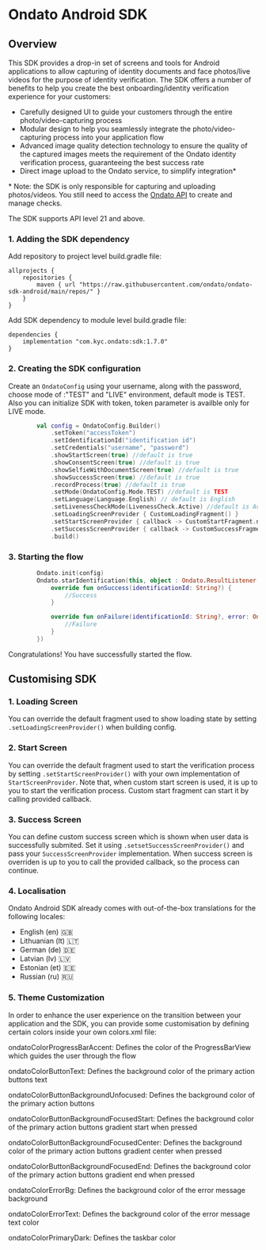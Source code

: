 # Ondato Android SDK

## Overview

This SDK provides a drop-in set of screens and tools for Android applications to allow capturing of identity documents and face photos/live videos for the purpose of identity verification. The SDK offers a number of benefits to help you create the best onboarding/identity verification experience for your customers:

- Carefully designed UI to guide your customers through the entire photo/video-capturing process
- Modular design to help you seamlessly integrate the photo/video-capturing process into your application flow
- Advanced image quality detection technology to ensure the quality of the captured images meets the requirement of the Ondato identity verification process, guaranteeing the best success rate
- Direct image upload to the Ondato service, to simplify integration\*

\* Note: the SDK is only responsible for capturing and uploading photos/videos. You still need to access the [Ondato API](https://documenter.getpostman.com/view/6997242/S1TZwaZe?version=latest) to create and manage checks.

The SDK supports API level 21 and above.

### 1. Adding the SDK dependency

Add repository to project level build.gradle file:

```
allprojects {
    repositories {
        maven { url "https://raw.githubusercontent.com/ondato/ondato-sdk-android/main/repos/" }
    }
}

```

Add SDK dependency to module level build.gradle file:

```
dependencies {
    implementation "com.kyc.ondato:sdk:1.7.0"
}
```         

### 2. Creating the SDK configuration

Create an `OndatoConfig` using your username, along with the password, choose mode of :"TEST" and "LIVE" environment, default mode is TEST. Also you can initialize SDK with token, token parameter is availble only for LIVE mode.

```kotlin
        val config = OndatoConfig.Builder()
            .setToken("accessToken")
            .setIdentificationId("identification id")
            .setCredentials("username", "password")
            .showStartScreen(true) //default is true
            .showConsentScreen(true) //default is true
            .showSelfieWithDocumentScreen(true) //default is true
            .showSuccessScreen(true) //default is true
            .recordProcess(true) //default is true
            .setMode(OndatoConfig.Mode.TEST) //default is TEST
            .setLanguage(Language.English) // default is English
            .setLivenessCheckMode(LivenessCheck.Active) //default is Active
            .setLoadingScreenProvider { CustomLoadingFragment() }
            .setStartScreenProvider { callback -> CustomStartFragment.newInstance(callback) }
            .setSuccessScreenProvider { callback -> CustomSuccessFragment.newInstance(callback) }
            .build()

```

### 3. Starting the flow

```kotlin
        Ondato.init(config)
        Ondato.starIdentification(this, object : Ondato.ResultListener {
            override fun onSuccess(identificationId: String?) {
                //Success
            }

            override fun onFailure(identificationId: String?, error: OndatoError) {
                //Failure
            }
        })
```

Congratulations! You have successfully started the flow. 


## Customising SDK

### 1. Loading Screen
You can override the default fragment used to show loading state by setting `.setLoadingScreenProvider()` when building config.

### 2. Start Screen
You can override the default fragment used to start the verification process by setting `.setStartScreenProvider()` with your own implementation of `StartScreenProvider`. Note that, when custom start screen is used, it is up to you to start the verification process. Custom start fragment can start it by calling provided callback.

### 3. Success Screen
You can define custom success screen which is shown when user data is successfully submited. Set it using `.setsetSuccessScreenProvider()` and pass your `SuccessScreenProvider` implementation. When success screen is overriden is up to you to call the provided callback, so the process can continue.

### 4. Localisation
Ondato Android SDK already comes with out-of-the-box translations for the following locales:
- English (en) 🇬🇧
- Lithuanian (lt) 🇱🇹
- German (de) 🇩🇪
- Latvian (lv) 🇱🇻
- Estonian (et) 🇪🇪
- Russian (ru) 🇷🇺

### 5. Theme Customization
In order to enhance the user experience on the transition between your application and the SDK, you can provide some customisation by defining certain colors inside your own colors.xml file:

ondatoColorProgressBarAccent: Defines the color of the ProgressBarView which guides the user through the flow

ondatoColorButtonText: Defines the background color of the primary action buttons text

ondatoColorButtonBackgroundUnfocused: Defines the background color of the primary action buttons

ondatoColorButtonBackgroundFocusedStart: Defines the background color of the primary action buttons gradient start when pressed

ondatoColorButtonBackgroundFocusedCenter: Defines the background color of the primary action buttons gradient center when pressed

ondatoColorButtonBackgroundFocusedEnd: Defines the background color of the primary action buttons gradient end when pressed

ondatoColorErrorBg: Defines the background color of the error message background

ondatoColorErrorText: Defines the background color of the error message text color

ondatoColorPrimaryDark: Defines the taskbar color
